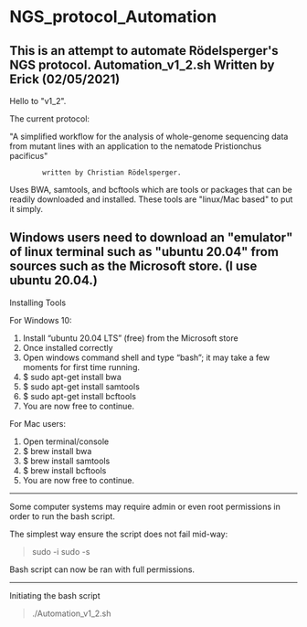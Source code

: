 # NGS_protocol_Automation
This is an attempt to automate Rödelsperger's NGS protocol.
Automation_v1_2.sh
	Written by Erick (02/05/2021)
--------------------------------------------
Hello to "v1_2".

The current protocol:

"A simplified workflow for the analysis of whole-genome sequencing data from mutant lines
		with an application to the nematode Pristionchus pacificus"

 			written by Christian Rödelsperger.

Uses BWA, samtools, and bcftools which are tools or packages that can be readily downloaded
and installed. These tools are "linux/Mac based" to put it simply.

Windows users need to download an "emulator" of linux terminal such as "ubuntu 20.04" from 
sources such as the Microsoft store. (I use ubuntu 20.04.)
---------------------------------------------
Installing Tools

For Windows 10:
1.	Install “ubuntu 20.04 LTS” (free) from the Microsoft store
2.	Once installed correctly
3.	Open windows command shell and type “bash”; it may take a few moments for first time running.
4.	$ sudo apt-get install bwa
5.	$ sudo apt-get install samtools
6.	$ sudo apt-get install bcftools
7.	You are now free to continue.

For Mac users:
1.	Open terminal/console
2.	$ brew install bwa
3.	$ brew install samtools
4.	$ brew install bcftools
5.	You are now free to continue.
-----------------------------------------------
Some computer systems may require admin or even root permissions in order to run the bash script.

The simplest way ensure the script does not fail mid-way:

>sudo -i sudo -s

Bash script can now be ran with full permissions.

------------------------------------------------
Initiating the bash script

>./Automation_v1_2.sh
